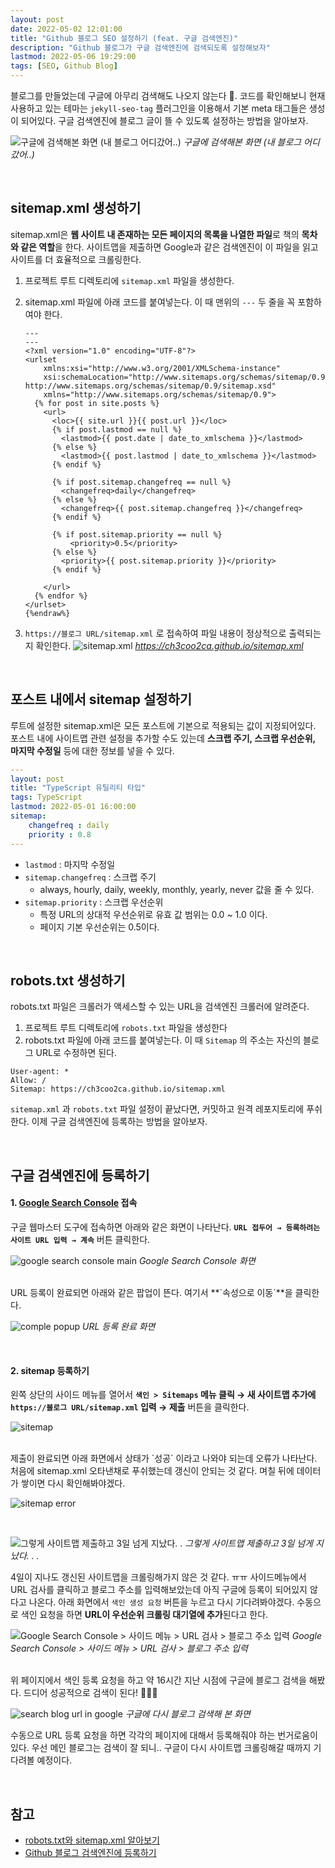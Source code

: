 ```yaml
---
layout: post
date: 2022-05-02 12:01:00
title: "Github 블로그 SEO 설정하기 (feat. 구글 검색엔진)"
description: "Github 블로그가 구글 검색엔진에 검색되도록 설정해보자"
lastmod: 2022-05-06 19:29:00
tags: [SEO, Github Blog]
---
```


블로그를 만들었는데 구글에 아무리 검색해도 나오지 않는다 🤔.  코드를 확인해보니 현재 사용하고 있는 테마는 `jekyll-seo-tag` 플러그인을 이용해서 기본 meta 태그들은 생성이 되어있다. 구글 검색엔진에 블로그 글이 뜰 수 있도록 설정하는 방법을 알아보자. 

![구글에 검색해본 화면 (내 블로그 어디갔어..)](https://user-images.githubusercontent.com/38097442/166134241-60016bc1-2547-4f12-bc8d-0191d90318ba.png)
_구글에 검색해본 화면 (내 블로그 어디갔어..)_

<br>

## sitemap.xml 생성하기

sitemap.xml은 **웹 사이트 내 존재하는 모든 페이지의 목록을 나열한 파일**로 책의 **목차와 같은 역할**을 한다. 사이트맵을 제출하면 Google과 같은 검색엔진이 이 파일을 읽고 사이트를 더 효율적으로 크롤링한다. 

1. 프로젝트 루트 디렉토리에 `sitemap.xml` 파일을 생성한다. 
2. sitemap.xml 파일에 아래 코드를 붙여넣는다. 이 때 맨위의 `---` 두 줄을 꼭 포함하여야 한다. 
    
    ```{%raw%}
    ---
    ---
    <?xml version="1.0" encoding="UTF-8"?>
    <urlset 
        xmlns:xsi="http://www.w3.org/2001/XMLSchema-instance" 
        xsi:schemaLocation="http://www.sitemaps.org/schemas/sitemap/0.9 http://www.sitemaps.org/schemas/sitemap/0.9/sitemap.xsd" 
        xmlns="http://www.sitemaps.org/schemas/sitemap/0.9">
      {% for post in site.posts %}
        <url>
          <loc>{{ site.url }}{{ post.url }}</loc>
          {% if post.lastmod == null %}
            <lastmod>{{ post.date | date_to_xmlschema }}</lastmod>
          {% else %}
            <lastmod>{{ post.lastmod | date_to_xmlschema }}</lastmod>
          {% endif %}
    
          {% if post.sitemap.changefreq == null %}
            <changefreq>daily</changefreq>
          {% else %}
            <changefreq>{{ post.sitemap.changefreq }}</changefreq>
          {% endif %}
    
          {% if post.sitemap.priority == null %}
              <priority>0.5</priority>
          {% else %}
            <priority>{{ post.sitemap.priority }}</priority>
          {% endif %}
    
        </url>
      {% endfor %}
    </urlset>
    {%endraw%}
    ```
    
3. `https://블로그 URL/sitemap.xml` 로 접속하여 파일 내용이 정상적으로 출력되는지 확인한다.
![sitemap.xml](https://user-images.githubusercontent.com/38097442/166186114-cca9af2d-d3ae-46f6-9a9d-c73408126a68.png)
_https://ch3coo2ca.github.io/sitemap.xml_

<br>

## 포스트 내에서 sitemap 설정하기

루트에 설정한 sitemap.xml은 모든 포스트에 기본으로 적용되는 값이 지정되어있다. 
포스트 내에 사이트맵 관련 설정을 추가할 수도 있는데 **스크랩 주기, 스크랩 우선순위, 마지막 수정일** 등에 대한 정보를 넣을 수 있다. 

```yaml
---
layout: post
title: "TypeScript 유틸리티 타입"
tags: TypeScript
lastmod: 2022-05-01 16:00:00
sitemap: 
    changefreq : daily
    priority : 0.8
---
```

- `lastmod` : 마지막 수정일
- `sitemap.changefreq` : 스크랩 주기
    - always, hourly, daily, weekly, monthly, yearly, never 값을 줄 수 있다.
- `sitemap.priority` : 스크랩 우선순위
    - 특정 URL의 상대적 우선순위로 유효 값 범위는 0.0 ~ 1.0 이다.
    - 페이지 기본 우선순위는 0.5이다.

<br>

## robots.txt 생성하기

robots.txt 파일은 크롤러가 액세스할 수 있는 URL을 검색엔진 크롤러에 알려준다. 

1. 프로젝트 루트 디렉토리에 `robots.txt` 파일을 생성한다
2. robots.txt 파일에 아래 코드를 붙여넣는다. 이 때 `Sitemap` 의 주소는 자신의 블로그 URL로 수정하면 된다. 

```
User-agent: *
Allow: /
Sitemap: https://ch3coo2ca.github.io/sitemap.xml
```


`sitemap.xml` 과 `robots.txt` 파일 설정이 끝났다면, 커밋하고 원격 레포지토리에 푸쉬한다.
이제 구글 검색엔진에 등록하는 방법을 알아보자.

<br>

## 구글 검색엔진에 등록하기

#### 1. [Google Search Console](https://search.google.com/search-console/welcome?hl=ko&utm_source=wmx&utm_medium=deprecation-pane&utm_content=home) 접속

구글 웹마스터 도구에 접속하면 아래와 같은 화면이 나타난다. **`URL 접두어 → 등록하려는 사이트 URL 입력 → 계속`** 버튼 클릭한다. 

![google search console main](https://user-images.githubusercontent.com/38097442/166135127-991781ac-a2f7-44e8-a8e6-fbd2b7cae622.png)
_Google Search Console 화면_
    
<br>
URL 등록이 완료되면 아래와 같은 팝업이 뜬다. 여기서 **`속성으로 이동`**을 클릭한다.

![comple popup](https://user-images.githubusercontent.com/38097442/166135067-596aaba3-a4af-40f4-a493-ca44be81bf0d.png)
_URL 등록 완료 화면_

<br>

#### 2. sitemap 등록하기

왼쪽 상단의 사이드 메뉴를 열어서 **`색인 > Sitemaps` 메뉴 클릭 → 새 사이트맵 추가에 `https://블로그 URL/sitemap.xml` 입력 → 제출** 버튼을 클릭한다. 

![sitemap](https://user-images.githubusercontent.com/38097442/166135071-e06df541-c3bc-423d-8419-d0f9eac278f0.png)

<br>
제출이 완료되면 아래 화면에서 상태가 `성공` 이라고 나와야 되는데 오류가 나타난다. 처음에 sitemap.xml 오타낸채로 푸쉬했는데 갱신이 안되는 것 같다. 며칠 뒤에 데이터가 쌓이면 다시 확인해봐야겠다.

![sitemap error](https://user-images.githubusercontent.com/38097442/166136144-ab08d7c9-184e-4777-a7d9-a637e6563b3d.png)

<br>

![그렇게 사이트맵 제출하고 3일 넘게 지났다. . ](https://user-images.githubusercontent.com/38097442/167114166-7566e97d-0f5f-4854-ab58-976d3b294bf4.png)
_그렇게 사이트맵 제출하고 3일 넘게 지났다. . ._

4일이 지나도 갱신된 사이트맵을 크롤링해가지 않은 것 같다. ㅠㅠ 사이드메뉴에서 URL 검사를 클릭하고 블로그 주소를 입력해보았는데 아직 구글에 등록이 되어있지 않다고 나온다.  아래 화면에서 `색인 생성 요청` 버튼을 누르고 다시 기다려봐야겠다. 수동으로 색인 요청을 하면 **URL이 우선순위 크롤링 대기열에 추가**된다고 한다. 

![Google Search Console > 사이드 메뉴 > URL 검사 > 블로그 주소 입력](https://user-images.githubusercontent.com/38097442/167114181-2708935e-a7d0-45a6-a381-c7e615378a6c.png)
_Google Search Console > 사이드 메뉴 > URL 검사 > 블로그 주소 입력_

<br>
위 페이지에서 색인 등록 요청을 하고 약 16시간 지난 시점에 구글에 블로그 검색을 해봤다. 드디어 성공적으로 검색이 된다! 🎉🎉🎉

![search blog url in google](https://user-images.githubusercontent.com/38097442/167161707-d3a474ef-0971-4ec2-b220-fd48e3270db8.png)
_구글에 다시 블로그 검색해 본 화면_

수동으로 URL 등록 요청을 하면 각각의 페이지에 대해서 등록해줘야 하는 번거로움이 있다. 우선 메인 블로그는 검색이 잘 되니.. 구글이 다시 사이트맵 크롤링해갈 때까지 기다려볼 예정이다.

<br>

## 참고
- [robots.txt와 sitemap.xml 알아보기](https://www.twinword.co.kr/blog/basic-technical-seo/)
- [Github 블로그 검색엔진에 등록하기](https://yenarue.github.io/tip/2020/04/30/Search-SEO/)